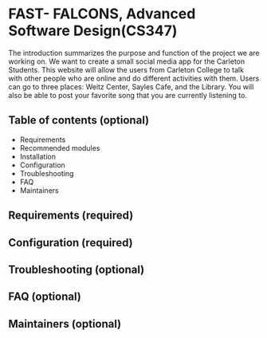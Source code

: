 # FAST- FALCONS, Advanced Software Design(CS347)

The introduction summarizes the purpose and function of the project we are working on. We want to create a small social media app for the Carleton Students. This website will allow the users from Carleton College to talk with other people who are online and do different activities with them. Users can go to three places: Weitz Center, Sayles Cafe, and the Library. You will also be able to post your favorite song that you are currently listening to.


## Table of contents (optional)

- Requirements
- Recommended modules
- Installation
- Configuration
- Troubleshooting
- FAQ
- Maintainers


## Requirements (required)



## Configuration (required)




## Troubleshooting (optional)


## FAQ (optional)




## Maintainers (optional)
